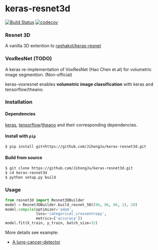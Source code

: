 # keras-resnet3d

[![Build Status](https://travis-ci.org/JihongJu/keras-resnet3d.svg?branch=master)](https://travis-ci.org/JihongJu/keras-resnet3d) [![codecov](https://codecov.io/gh/JihongJu/keras-resnet3d/branch/master/graph/badge.svg)](https://codecov.io/gh/JihongJu/keras-resnet3d)


### Resnet 3D


A vanilla 3D extention to [raghakot/keras-resnet](https://github.com/raghakot/keras-resnet)



### VoxResNet (TODO)
A keras re-implementation of VoxResNet (Hao Chen et.al) for volumetric image segmention. (Non-official)

keras-voxresnet enables __volumetric image classification__ with keras and tensorflow/theano.


### Installation

#### Dependencies

[keras](https://keras.io/#installation), [tensorflow](https://www.tensorflow.org/install/)/[theano](http://deeplearning.net/software/theano/install.html) and their corresponding dependencies.


#### Install with `pip`

```bash
$ pip install git+https://github.com/JihongJu/keras-resnet3d.git
```


#### Build from source

```bash
$ git clone https://github.com/JihongJu/keras-resnet3d.git
$ cd keras-resnet3d
$ python setup.py build
```

### Usage

```python
from resnet3d import Resnet3DBuilder
model = Resnet3DBuilder.build_resnet_50((96, 96, 96, 1), 20)
model.compile(optimizer='adam',
              loss='categorical_crossentropy',
              metrics=['accuracy'])
model.fit(X_train, y_train, batch_size=32)
```

More details see example:

 - [A  lung-cancer-detector](https://github.com/JihongJu/lung-cancer-detector/tree/master/resnet3d_50)
